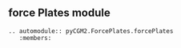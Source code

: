 ## force Plates module


```{eval-rst}
.. automodule:: pyCGM2.ForcePlates.forcePlates
   :members:
```
